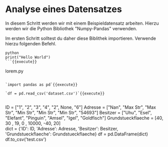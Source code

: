 # Analyse eines Datensatzes

In diesem Schritt werden wir mit einem Beispieldatensatz arbeiten.
Hierzu werden wir die Python Bibliothek "Numpy-Pandas" verwenden.

Im ersten Schritt solltest du daher diese Biblithek importieren.
Verwende hierzu folgenden Befehl.



```
python
print("Hello World")
```{{execute}}

```
lorem.py
```{{execute}}

`import pandas as pd`{{execute}}

`df = pd.read_csv('dataset.csv')`{{execute}}


```
ID = ["1", "2", "3", "4", "2", None, "6"] 
Adresse = ["Nan", "Max Str", "Max Str", "Min Str", "Min Str", "Min Str", "54693"] 
Besitzer = ["Uhu", "Esel", "Elefant", "Pinguin", "Amsel", "Igel", "Goldfisch"]
Grundstueckflaeche = [40, 30 , 19, 0 , 10000, -40, 20] 	
dict = {'ID': ID, 'Adresse': Adresse, 'Besitzer': Besitzer, 'Grundstueckflaeche': Grundstueckflaeche} 
df = pd.DataFrame(dict) 
df.to_csv('test.csv')
```{{execute}}


